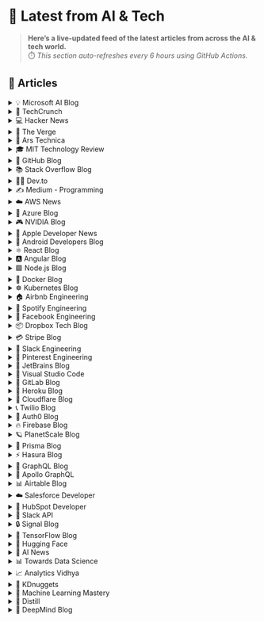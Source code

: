 # 📰 Latest from AI & Tech  

> **Here’s a live-updated feed of the latest articles from across the AI & tech world.**  
> ⏱️ *This section auto-refreshes every 6 hours using GitHub Actions.*

## 📰 Articles
<!-- BLOG-POST-LIST:START -->

<details>
<summary>💡 Microsoft AI Blog</summary>

- [A conversation with Kevin Scott: What’s next in AI](https://blogs.microsoft.com/ai/a-conversation-with-kevin-scott-whats-next-in-ai/) (2022-12-06)
- [From Hot Wheels to handling content: How brands are using Microsoft AI to be more productive and imaginative](https://blogs.microsoft.com/ai/from-hot-wheels-to-handling-content-how-brands-are-using-microsoft-ai-to-be-more-productive-and-imaginative/) (2022-10-12)
- [Microsoft open sources its ‘farm of the future’ toolkit](https://blogs.microsoft.com/ai/microsoft-open-sources-its-farm-of-the-future-toolkit/) (2022-10-06)
- [How data and AI will transform contact centres for financial services](https://cloudblogs.microsoft.com/industry-blog/en-gb/financial-services/2022/07/25/how-data-and-ai-will-transform-contact-centres-for-financial-services/) (2022-07-25)
- [AI-equipped drones study dolphins on the edge of extinction](https://news.microsoft.com/apac/features/ai-drones-dolphins-maui63/) (2022-07-21)

</details>

<details>
<summary>🚀 TechCrunch</summary>

- [Bezos predicts that millions will live in space kind of soon](https://techcrunch.com/2025/10/03/bezos-predicts-that-millions-will-live-in-space-kind-of-soon/) (2025-10-04)
- [With its latest acqui-hire, OpenAI is doubling down on personalized consumer AI ](https://techcrunch.com/2025/10/03/with-its-latest-acqui-hire-openai-is-doubling-down-on-personalized-consumer-ai/) (2025-10-03)
- [Sources: Naveen Rao’s new AI hardware startup targets $5B valuation with backing from a16z ](https://techcrunch.com/2025/10/03/sources-naveen-raos-new-ai-hardware-startup-targets-5b-valuation-with-backing-from-a16z/) (2025-10-03)
- [What to expect at OpenAI’s DevDay 2025, and how to watch it](https://techcrunch.com/2025/10/03/what-to-expect-at-openais-devday-2025-and-how-to-watch-it/) (2025-10-03)
- [Snapchat is going to charge for storage — here’s how to save your Memories for free](https://techcrunch.com/2025/10/03/snapchat-is-going-to-charge-for-storage-heres-how-to-save-your-memories-for-free/) (2025-10-03)

</details>

<details>
<summary>💻 Hacker News</summary>

- [Buchstabenmuseum Berlin closing after 20 year](https://www.buchstabenmuseum.de/en/) (2025-10-04)
- [Scientists are discovering a powerful new way to prevent cancer (Economist)](https://www.economist.com/science-and-technology/2025/09/02/scientists-are-discovering-a-powerful-new-way-to-prevent-cancer) (2025-10-04)
- [Paged Out Issue #7 [pdf]](https://pagedout.institute/download/PagedOut_007.pdf) (2025-10-04)
- [Alibaba cloud FPGA: the $200 Kintex UltraScale+](https://essenceia.github.io/projects/alibaba_cloud_fpga/) (2025-10-04)
- [Toyota runs a car-hacking event to boost security (2024)](https://toyotatimes.jp/en/spotlights/1061.html) (2025-10-04)

</details>

<details>
<summary>📱 The Verge</summary>

- [Acer&#8217;s latest Spin 514 is so close to Chromebook greatness](https://www.theverge.com/tech/791532/acer-chromebook-plus-spin-514-2in1-laptop-review) (2025-10-04)
- [Oregon’s National Guard lawsuit hinges on Trump’s Truth Social posts](https://www.theverge.com/policy/792042/trump-oregon-national-guard-tro) (2025-10-04)
- [Discord customer service data breach leaks user info and scanned photo IDs](https://www.theverge.com/news/792032/discord-customer-service-data-breach-hack) (2025-10-03)
- [Tales from the AI hiring frenzy](https://www.theverge.com/column/791572/ai-hiring-frenzy-startup-challenges) (2025-10-03)
- [Unity discloses a years-old security exploit and urges developers to update their games](https://www.theverge.com/news/791609/unity-security-exploit-developers-update-games) (2025-10-03)

</details>

<details>
<summary>🔬 Ars Technica</summary>

- [Nearly 80% of Americans want Congress to extend ACA tax credits, poll finds](https://arstechnica.com/health/2025/10/most-americans-want-aca-tax-credits-extended-even-57-of-maga-supporters/) (2025-10-03)
- [Removing these 50 objects from orbit would cut danger from space junk in half](https://arstechnica.com/space/2025/10/everyone-but-china-has-pretty-much-stopped-littering-in-low-earth-orbit/) (2025-10-03)
- [A biological 0-day? Threat-screening tools may miss AI-designed proteins.](https://arstechnica.com/science/2025/10/do-ai-designed-proteins-create-a-biosecurity-vulnerability/) (2025-10-03)
- [Google confirms Android dev verification will have free and paid tiers, no public list of devs](https://arstechnica.com/gadgets/2025/10/google-confirms-android-dev-verification-will-have-free-and-paid-tiers-no-public-list-of-devs/) (2025-10-03)
- [Ars Live: Is the AI bubble about to pop? A live chat with Ed Zitron.](https://arstechnica.com/ai/2025/10/ars-live-is-the-ai-bubble-about-to-pop-a-live-chat-with-ed-zitron/) (2025-10-03)

</details>

<details>
<summary>🎓 MIT Technology Review</summary>

- [The Download: using AI to discover “zero day” vulnerabilities, and Apple’s ICE app removal](https://www.technologyreview.com/2025/10/03/1124782/the-download-using-ai-to-discover-zero-day-vulnerabilities-and-apples-ice-app-removal/) (2025-10-03)
- [Microsoft says AI can create “zero day” threats in biology](https://www.technologyreview.com/2025/10/02/1124767/microsoft-says-ai-can-create-zero-day-threats-in-biology/) (2025-10-02)
- [The Download: RIP EV tax credits, and OpenAI’s new valuation](https://www.technologyreview.com/2025/10/02/1124684/the-download-rip-ev-tax-credits-and-openais-new-valuation/) (2025-10-02)
- [EV tax credits are dead in the US. Now what?](https://www.technologyreview.com/2025/10/02/1124603/ev-tax-credits-end-us/) (2025-10-02)
- [Turning migration into modernization](https://www.technologyreview.com/2025/10/02/1124570/turning-migration-into-modernization/) (2025-10-02)

</details>

<details>
<summary>🐙 GitHub Blog</summary>

- [Spec-driven development: Using Markdown as a programming language when building with AI](https://github.blog/ai-and-ml/generative-ai/spec-driven-development-using-markdown-as-a-programming-language-when-building-with-ai/) (2025-09-30)
- [CodeQL zero to hero part 5: Debugging queries](https://github.blog/security/vulnerability-research/codeql-zero-to-hero-part-5-debugging-queries/) (2025-09-29)
- [How GitHub protects developers from copyright enforcement overreach](https://github.blog/news-insights/policy-news-and-insights/how-github-protects-developers-from-copyright-enforcement-overreach/) (2025-09-26)
- [Kicking off Cybersecurity Awareness Month 2025: Researcher spotlights and enhanced incentives](https://github.blog/security/vulnerability-research/kicking-off-cybersecurity-awareness-month-2025-researcher-spotlights-and-enhanced-incentives/) (2025-09-26)
- [Building beyond the browser: Keeley Hammond on Electron, open source, and the future of maintainership](https://github.blog/open-source/maintainers/building-beyond-the-browser-keeley-hammond-on-electron-open-source-and-the-future-of-maintainership/) (2025-09-25)

</details>

<details>
<summary>📚 Stack Overflow Blog</summary>

- [One is not the loneliest number for API calls](https://stackoverflow.blog/2025/10/03/one-is-not-the-loneliest-number-for-api-calls/) (2025-10-03)
- [Building AI-ready teams: Why documentation and culture matter more than tools](https://stackoverflow.blog/2025/10/02/building-ai-ready-teams-why-documentation-and-culture-matter-more-than-tools/) (2025-10-02)
- [Turning investments into impact: Stack Overflow for Teams 2025.7](https://stackoverflow.blog/2025/09/30/turning-investments-into-impact-stack-overflow-for-teams-2025-7/) (2025-09-30)
- [As your AI gets smarter, so must your API](https://stackoverflow.blog/2025/09/30/as-your-ai-gets-smarter-so-must-your-api/) (2025-09-30)
- [Making your code base better will make your code coverage worse](https://stackoverflow.blog/2025/09/29/making-your-code-base-better-will-make-your-code-coverage-worse/) (2025-09-29)

</details>

<details>
<summary>👨‍💻 Dev.to</summary>

- [Trying Out Arm's Scalable Matrix Extension with Apple M4 or QEMU](https://dev.to/aratamizuki/trying-out-arms-scalable-matrix-extension-with-apple-m4-or-qemu-1cgh) (2025-10-04)
- [The Local Data Regeneration Paradigm: Ontological Shift from Data Transmission to Synchronous State Discovery](https://dev.to/smartlegionlab/the-local-data-regeneration-paradigm-ontological-shift-from-data-transmission-to-synchronous-state-21e) (2025-10-04)
- [Join Me in Building the Ultimate C++ Telegram Bot Framework!](https://dev.to/oasispioneer/join-me-in-building-the-ultimate-c-telegram-bot-framework-nkh) (2025-10-04)
- [GameSpot: Ghost of Yotei - Creative High Level Combat](https://dev.to/gg_news/gamespot-ghost-of-yotei-creative-high-level-combat-1a86) (2025-10-04)
- [IGN: What Pokemon Reveals About Peacemaker's Earth-X - IGN Daily Fix](https://dev.to/gg_news/ign-what-pokemon-reveals-about-peacemakers-earth-x-ign-daily-fix-49ig) (2025-10-04)

</details>

<details>
<summary>✍️ Medium - Programming</summary>

- [How I Simplified My Android App’s Data Layer with Room and Kotlin](https://medium.com/@iamrajeshjena/how-i-simplified-my-android-apps-data-layer-with-room-and-kotlin-395fd3d024d5?source=rss------programming-5) (2025-10-04)
- [How Spring Boot 4 Reinvents Backend Development: Key Features Explained](https://medium.com/@anshusinghal703/how-spring-boot-4-reinvents-backend-development-key-features-explained-1a928bb5784d?source=rss------programming-5) (2025-10-04)
- [Launch a Full-Stack App on the Edge — Free, Fast, and (Surprisingly) Robust](https://medium.com/@leucopsis/launch-a-full-stack-app-on-the-edge-free-fast-and-surprisingly-robust-ebe26fdb51ab?source=rss------programming-5) (2025-10-04)
- [10 Free Developer Tools That Will 10x Your Performance Instantly](https://medium.com/@premchandak_11/10-free-developer-tools-that-will-10x-your-performance-instantly-2bec4dbca0e1?source=rss------programming-5) (2025-10-04)
- [Stop Setting Yourself Up for a Bad Day](https://medium.com/@adeebrehman50/stop-setting-yourself-up-for-a-bad-day-2cebbbabddd5?source=rss------programming-5) (2025-10-04)

</details>

<details>
<summary>☁️ AWS News</summary>

- [Announcing Amazon ECS Managed Instances for containerized applications](https://aws.amazon.com/blogs/aws/announcing-amazon-ecs-managed-instances-for-containerized-applications/) (2025-09-30)
- [Announcing AWS Outposts third-party storage integration with Dell and HPE](https://aws.amazon.com/blogs/aws/announcing-aws-outposts-third-party-storage-integration-with-dell-and-hpe/) (2025-09-30)
- [Introducing Claude Sonnet 4.5 in Amazon Bedrock: Anthropic’s most intelligent model, best for coding and complex agents](https://aws.amazon.com/blogs/aws/introducing-claude-sonnet-4-5-in-amazon-bedrock-anthropics-most-intelligent-model-best-for-coding-and-complex-agents/) (2025-09-29)
- [AWS Weekly Roundup: Amazon S3, Amazon Bedrock AgentCore, AWS X-Ray and more (September 29, 2025)](https://aws.amazon.com/blogs/aws/aws-weekly-roundup-amazon-s3-amazon-bedrock-agentcore-aws-x-ray-and-more-september-29-2025/) (2025-09-29)
- [Accelerate AI agent development with the Nova Act IDE extension](https://aws.amazon.com/blogs/aws/accelerate-ai-agent-development-with-the-nova-act-ide-extension/) (2025-09-23)

</details>

<details>
<summary>🔵 Azure Blog</summary>

- [Introducing Microsoft Marketplace — Thousands of solutions. Millions of customers. One Marketplace.](https://blogs.microsoft.com/blog/2025/09/25/introducing-microsoft-marketplace-thousands-of-solutions-millions-of-customers-one-marketplace/) (2025-09-25)
- [Agent Factory: Designing the open agentic web stack](https://azure.microsoft.com/en-us/blog/agent-factory-designing-the-open-agentic-web-stack/) (2025-09-24)
- [How Azure Cobalt 100 VMs are powering real-world solutions, delivering performance and efficiency results](https://azure.microsoft.com/en-us/blog/how-azure-cobalt-100-vms-are-powering-real-world-solutions-delivering-performance-and-efficiency-results/) (2025-09-23)
- [Accelerate migration and modernization with agentic AI](https://azure.microsoft.com/en-us/blog/accelerate-migration-and-modernization-with-agentic-ai/) (2025-09-23)
- [Inside the world’s most powerful AI datacenter](https://blogs.microsoft.com/blog/2025/09/18/inside-the-worlds-most-powerful-ai-datacenter/) (2025-09-18)

</details>

<details>
<summary>🎮 NVIDIA Blog</summary>

- [GeForce NOW Brings 18 Games to the Cloud in October for a Spooky Good Time](https://blogs.nvidia.com/blog/geforce-now-thursday-oct-2025/) (2025-10-02)
- [Japan’s AI Demand Will Increase 320x by 2030, Industry Leader Says at NVIDIA AI Day Tokyo](https://blogs.nvidia.com/blog/ai-day-tokyo/) (2025-10-01)
- [How to Get Started With Large Language Models on NVIDIA RTX PCs](https://blogs.nvidia.com/blog/rtx-ai-garage-how-to-get-started-with-llms/) (2025-10-01)
- [How Quantum Computing’s Biggest Challenges Are Being Solved With Accelerated Computing](https://blogs.nvidia.com/blog/how-quantum-computings-biggest-challenges-solved-accelerated-computing/) (2025-09-30)
- [Into the Omniverse: Open-Source Physics Engine and OpenUSD Advance Robot Learning](https://blogs.nvidia.com/blog/newton-physics-engine-openusd/) (2025-09-30)

</details>

<details>
<summary>🍎 Apple Developer News</summary>

- [Upcoming Currency Change in Bulgaria](https://developer.apple.com/news/?id=rbfp3bpb) (2025-09-25)
- [Get ready with the latest beta releases](https://developer.apple.com/news/?id=4uj8znqq) (2025-09-22)
- [App Store submissions now open for the latest OS releases](https://developer.apple.com/news/?id=6lxhtioi) (2025-09-09)
- [Hello Developer: September 2025](https://developer.apple.com/news/?id=6zd7a3al) (2025-09-02)
- [Awe dropping.](https://developer.apple.com/news/?id=p9nukitr) (2025-08-26)

</details>

<details>
<summary>🤖 Android Developers Blog</summary>

- [Optimize your app battery using Android vitals wake lock metric](https://android-developers.googleblog.com/2025/09/guide-to-excessive-wake-lock-usage.html) (2025-10-02)
- [Let's talk security: Answering your top questions about Android developer verification](https://android-developers.googleblog.com/2025/09/lets-talk-security-answering-your-top.html) (2025-09-30)
- [#WeArePlay: Meet the people building vibrant communities with their apps and games](https://android-developers.googleblog.com/2025/09/weareplay-meet-the-people-building-vibrant-communities-with-their-apps-and-games.html) (2025-09-24)
- [Introducing the Google Play Games Level Up program](https://android-developers.googleblog.com/2025/09/introducing-google-play-games-level-up.html) (2025-09-23)
- [Elevating media playback : A deep dive into Media3’s PreloadManager - Part 2](https://android-developers.googleblog.com/2025/09/a-deep-dive-into-media3-preloadmanager.html) (2025-09-22)

</details>

<details>
<summary>⚛️ React Blog</summary>

- [React Labs: What We've Been Working On – June 2022](https://reactjs.org/blog/2022/06/15/react-labs-what-we-have-been-working-on-june-2022.html) (2022-06-15)
- [React v18.0](https://reactjs.org/blog/2022/03/29/react-v18.html) (2022-03-29)
- [How to Upgrade to React 18](https://reactjs.org/blog/2022/03/08/react-18-upgrade-guide.html) (2022-03-08)
- [React Conf 2021 Recap](https://reactjs.org/blog/2021/12/17/react-conf-2021-recap.html) (2021-12-17)
- [The Plan for React 18](https://reactjs.org/blog/2021/06/08/the-plan-for-react-18.html) (2021-06-08)

</details>

<details>
<summary>🅰️ Angular Blog</summary>

- [Angular support for generating apps in Google AI Studio is now available](https://blog.angular.dev/angular-support-for-generating-apps-in-google-ai-studio-is-now-available-3a3afde38f58?source=rss----447683c3d9a3---4) (2025-10-02)
- [Beyond the Horizon: How Angular is Embracing AI for Next-Gen Apps](https://blog.angular.dev/beyond-the-horizon-how-angular-is-embracing-ai-for-next-gen-apps-7a7ed706e1a3?source=rss----447683c3d9a3---4) (2025-09-16)
- [Angular Summer Update 2025](https://blog.angular.dev/angular-summer-update-2025-1987592a0b42?source=rss----447683c3d9a3---4) (2025-08-29)
- [The Angular Custom Profiling Track is now available](https://blog.angular.dev/the-angular-custom-profiling-track-is-now-available-0f9d8d36218a?source=rss----447683c3d9a3---4) (2025-07-02)
- [Announcing Angular v20](https://blog.angular.dev/announcing-angular-v20-b5c9c06cf301?source=rss----447683c3d9a3---4) (2025-05-28)

</details>

<details>
<summary>🟩 Node.js Blog</summary>

- [Node.js v24.9.0 (Current)](https://nodejs.org/en/blog/release/v24.9.0) (2025-09-25)
- [Node.js v22.20.0 (LTS)](https://nodejs.org/en/blog/release/v22.20.0) (2025-09-24)
- [Node.js v24.8.0 (Current)](https://nodejs.org/en/blog/release/v24.8.0) (2025-09-10)
- [Node.js v20.19.5 (LTS)](https://nodejs.org/en/blog/release/v20.19.5) (2025-09-03)
- [Node.js v22.19.0 (LTS)](https://nodejs.org/en/blog/release/v22.19.0) (2025-08-28)

</details>

<details>
<summary>🐳 Docker Blog</summary>

- [From Shell Scripts to Science Agents: How AI Agents Are Transforming Research Workflows](https://www.docker.com/blog/ai-science-agents-research-workflows/) (2025-10-02)
- [Fine-Tuning Local Models with Docker Offload and Unsloth](https://www.docker.com/blog/fine-tuning-models-with-offload-and-unsloth/) (2025-10-02)
- [Expanding Docker Hardened Images: Secure Helm Charts for Deployments](https://www.docker.com/blog/docker-hardened-images-helm-charts-beta/) (2025-09-29)
- [Docker MCP Toolkit: MCP Servers That Just Work](https://www.docker.com/blog/mcp-toolkit-mcp-servers-that-just-work/) (2025-09-29)
- [The Trust Paradox: When Your AI Gets Catfished](https://www.docker.com/blog/mcp-prompt-injection-trust-paradox/) (2025-09-26)

</details>

<details>
<summary>☸️ Kubernetes Blog</summary>

- [Announcing Changed Block Tracking API support (alpha)](https://kubernetes.io/blog/2025/09/25/csi-changed-block-tracking/) (2025-09-25)
- [Kubernetes v1.34: Pod Level Resources Graduated to Beta](https://kubernetes.io/blog/2025/09/22/kubernetes-v1-34-pod-level-resources/) (2025-09-22)
- [Kubernetes v1.34: Recovery From Volume Expansion Failure (GA)](https://kubernetes.io/blog/2025/09/19/kubernetes-v1-34-recover-expansion-failure/) (2025-09-19)
- [Kubernetes v1.34: DRA Consumable Capacity](https://kubernetes.io/blog/2025/09/18/kubernetes-v1-34-dra-consumable-capacity/) (2025-09-18)
- [Kubernetes v1.34: Pods Report DRA Resource Health](https://kubernetes.io/blog/2025/09/17/kubernetes-v1-34-pods-report-dra-resource-health/) (2025-09-17)

</details>

<details>
<summary>🏠 Airbnb Engineering</summary>

- [Building a Next-Generation Key-Value Store at Airbnb](https://medium.com/airbnb-engineering/building-a-next-generation-key-value-store-at-airbnb-0de8465ba354?source=rss----53c7c27702d5---4) (2025-09-24)
- [Viaduct, Five Years On: Modernizing the Data-Oriented Service Mesh](https://medium.com/airbnb-engineering/viaduct-five-years-on-modernizing-the-data-oriented-service-mesh-e66397c9e9a9?source=rss----53c7c27702d5---4) (2025-09-17)
- [Taming Service-Oriented Architecture Using A Data-Oriented Service Mesh](https://medium.com/airbnb-engineering/taming-service-oriented-architecture-using-a-data-oriented-service-mesh-da771a841344?source=rss----53c7c27702d5---4) (2025-09-16)
- [Migrating Airbnb’s JVM Monorepo to Bazel](https://medium.com/airbnb-engineering/migrating-airbnbs-jvm-monorepo-to-bazel-33f90eda51ec?source=rss----53c7c27702d5---4) (2025-08-13)
- [Seamless Istio Upgrades at Scale](https://medium.com/airbnb-engineering/seamless-istio-upgrades-at-scale-bcb0e49c5cf8?source=rss----53c7c27702d5---4) (2025-08-07)

</details>

<details>
<summary>🎵 Spotify Engineering</summary>

- [Beyond Winning: Spotify’s Experiments with Learning Framework](https://engineering.atspotify.com/2025/9/spotifys-experiments-with-learning-framework/) (2025-09-23)
- [Incident Report: Spotify Outage on April 16, 2025](https://engineering.atspotify.com/2025/5/incident-report-spotify-outage-on-april-16-2025/) (2025-05-09)
- [Celebrating Five Years of Backstage: From Open Source Project to Enterprise Business](https://engineering.atspotify.com/2025/4/celebrating-five-years-of-backstage/) (2025-04-23)
- [A Behind-the-Scenes Look at How We Release the Spotify App (Part 1)](https://engineering.atspotify.com/2025/4/how-we-release-the-spotify-app-part-1/) (2025-04-17)
- [An Insider’s Tips for Taking the Certified Backstage Associate (CBA) Exam](https://engineering.atspotify.com/2025/3/certified-backstage-associate-exam-tips/) (2025-03-25)

</details>

<details>
<summary>👥 Facebook Engineering</summary>

- [Accelerating our Android apps with Baseline Profiles](https://engineering.fb.com/2025/10/01/android/accelerating-our-android-apps-with-baseline-profiles/) (2025-10-01)
- [LLMs Are the Key to Mutation Testing and Better Compliance](https://engineering.fb.com/2025/09/30/security/llms-are-the-key-to-mutation-testing-and-better-compliance/) (2025-09-30)
- [Meta 3D AssetGen: Generating 3D Worlds With AI](https://engineering.fb.com/2025/09/29/virtual-reality/assetgen-generating-3d-worlds-with-ai/) (2025-09-29)
- [Meta’s Infrastructure Evolution and the Advent of AI](https://engineering.fb.com/2025/09/29/data-infrastructure/metas-infrastructure-evolution-and-the-advent-of-ai/) (2025-09-29)
- [Networking at the Heart of AI — @Scale: Networking 2025 Recap](https://engineering.fb.com/2025/09/26/networking-traffic/networking-at-the-heart-of-ai-scale-networking-2025-recap/) (2025-09-26)

</details>

<details>
<summary>📦 Dropbox Tech Blog</summary>

- [A practical blueprint for evaluating conversational AI at scale](https://dropbox.tech/machine-learning/practical-blueprint-evaluating-conversational-ai-at-scale-dash) (2025-10-02)
- [Hack Week 2025: How these engineers liquid-cooled a GPU server](https://dropbox.tech/culture/hack-week-2025-liquid-cooling-gpu-server) (2025-08-27)
- [Driving AI adoption at Dropbox: a conversation with CTO Ali Dasdan](https://dropbox.tech/culture/ai-adoption-productivity-dropbox-cto-ali-dasdan) (2025-08-19)
- [Making file encryption fast and secure for teams with advanced key management](https://dropbox.tech/security/file-encryption-teams-advanced-key-management) (2025-07-10)
- [Seventh-generation server hardware at Dropbox: our most efficient and capable architecture yet](https://dropbox.tech/infrastructure/seventh-generation-server-hardware) (2025-07-02)

</details>

<details>
<summary>💳 Stripe Blog</summary>

- [Introducing Open Issuance from Bridge: A new platform to launch your own stablecoin](https://stripe.com/blog/introducing-open-issuance-from-bridge) (2025-09-30)
- [All our product updates from Stripe Tour New York](https://stripe.com/blog/all-our-product-updates-from-stripe-tour-new-york) (2025-09-30)
- [Developing an open standard for agentic commerce](https://stripe.com/blog/developing-an-open-standard-for-agentic-commerce) (2025-09-29)
- [High-growth companies stand out with flexible pricing](https://stripe.com/blog/high-growth-companies-stand-out-with-flexible-pricing) (2025-09-24)
- [How we built it: Real-time analytics for Stripe Billing](https://stripe.com/blog/how-we-built-it-real-time-analytics-for-stripe-billing) (2025-09-16)

</details>

<details>
<summary>💬 Slack Engineering</summary>

- [Building Slack’s Anomaly Event Response](https://slack.engineering/building-slacks-anomaly-event-response/) (2025-09-04)
- [Optimizing Our E2E Pipeline](https://slack.engineering/speedup-e2e-testing/) (2025-04-14)
- [How we built enterprise search to be secure and private](https://slack.engineering/how-we-built-enterprise-search-to-be-secure-and-private/) (2025-03-07)
- [Automated Accessibility Testing at Slack](https://slack.engineering/automated-accessibility-testing-at-slack/) (2025-01-07)
- [Migration Automation: Easing the Jenkins → GHA shift with help from AI](https://slack.engineering/migration-automation-easing-the-jenkins-%e2%86%92-gha-shift-with-help-from-ai/) (2024-12-16)

</details>

<details>
<summary>📌 Pinterest Engineering</summary>

- [Next Gen Data Processing at Massive Scale At Pinterest With Moka (Part 2 of 2)](https://medium.com/pinterest-engineering/next-gen-data-processing-at-massive-scale-at-pinterest-with-moka-part-2-of-2-d0210ded34e0?source=rss-ef81ef829bcb------2) (2025-09-10)
- [Developer Experience at Pinterest: The Journey to PinConsole](https://medium.com/pinterest-engineering/developer-experience-at-pinterest-the-journey-to-pinconsole-b34ac9e3bdd9?source=rss-ef81ef829bcb------2) (2025-08-22)
- [Debugging the One-in-a-Million Failure: Migrating Pinterest’s Search Infrastructure to Kubernetes](https://medium.com/pinterest-engineering/debugging-the-one-in-a-million-failure-migrating-pinterests-search-infrastructure-to-kubernetes-bef9af9dabf4?source=rss-ef81ef829bcb------2) (2025-07-16)
- [Next Gen Data Processing at Massive Scale At Pinterest With Moka (Part 1 of 2)](https://medium.com/pinterest-engineering/next-gen-data-processing-at-massive-scale-at-pinterest-with-moka-part-1-of-2-39a36d5e82c4?source=rss-ef81ef829bcb------2) (2025-07-11)
- [Scaling Pinterest ML Infrastructure with Ray: From Training to End-to-End ML Pipelines](https://medium.com/pinterest-engineering/scaling-pinterest-ml-infrastructure-with-ray-from-training-to-end-to-end-ml-pipelines-4038b9e837a0?source=rss-ef81ef829bcb------2) (2025-06-24)

</details>

<details>
<summary>💎 JetBrains Blog</summary>

- [Amper Update, October 2025 – Compose Hot Reload and UX Improvements](https://blog.jetbrains.com/amper/2025/10/amper-update-october-2025/) (2025-10-03)
- [IntelliJ IDEA 2025.2.3 Is Out!](https://blog.jetbrains.com/idea/2025/10/intellij-idea-2025-2-3/) (2025-10-02)
- [Koog × A2A: Building Connected AI Agents in Kotlin](https://blog.jetbrains.com/ai/2025/10/koog-a2a-building-connected-ai-agents-in-kotlin/) (2025-10-02)
- [ReSharper and Visual Studio 2026: Day-One Compatibility, Migration Steps, and Performance Gains](https://blog.jetbrains.com/dotnet/2025/10/02/resharper-and-visual-studio-2026/) (2025-10-02)
- [Moving PHP open source forward](https://blog.jetbrains.com/phpstorm/2025/10/moving-php-open-source-forward/) (2025-10-02)

</details>

<details>
<summary>📝 Visual Studio Code</summary>

- [Introducing auto model selection (preview)](https://code.visualstudio.com/blogs/2025/09/15/autoModelSelection) (2025-09-15)
- [August 2025 (version 1.104)](https://code.visualstudio.com/updates/v1_104) (2025-09-11)
- [VS Code Dev Days – Join an event near you to learn about AI-assisted development](https://code.visualstudio.com/blogs/2025/08/27/vscode-dev-days) (2025-08-26)
- [July 2025 (version 1.103)](https://code.visualstudio.com/updates/v1_103) (2025-08-07)
- [Command GitHub's Coding Agent from VS Code](https://code.visualstudio.com/blogs/2025/07/17/copilot-coding-agent) (2025-07-17)

</details>

<details>
<summary>🦊 GitLab Blog</summary>

- [How GitLab transforms embedded systems testing cycles](https://about.gitlab.com/blog/how-gitlab-transforms-embedded-systems-testing-cycles/) (2025-10-02)
- [Greater AI choice in GitLab Duo: Claude Sonnet 4.5 arrives](https://about.gitlab.com/blog/greater-ai-choice-in-gitlab-duo-claude-sonnet-4-5-arrives/) (2025-09-29)
- [Agentic AI guides and resources](https://about.gitlab.com/blog/agentic-ai-guides-and-resources/) (2025-09-26)
- [GitLab Duo Agent Platform adds support for Model Context Protocol](https://about.gitlab.com/blog/duo-agent-platform-with-mcp/) (2025-09-26)
- [GitLab named a Leader in the 2025 Gartner Magic Quadrant for DevOps Platforms](https://about.gitlab.com/blog/gitlab-named-a-leader-in-the-2025-gartner-magic-quadrant-for-devops-platforms/) (2025-09-25)

</details>

<details>
<summary>💜 Heroku Blog</summary>

- [Heroku AI Studio is Your Workspace for Smarter, Faster AI Apps](https://www.heroku.com/blog/heroku-ai-studio-workspace-for-smarter-faster-ai-apps/) (2025-09-17)
- [Securing Salesforce Integrations with Heroku AppLink](https://www.heroku.com/blog/securing-salesforce-integrations-with-heroku-applink/) (2025-09-10)
- [Triage and Fix with Confidence: heroku run and OTel on Heroku Fir](https://www.heroku.com/blog/heroku-run-and-otel-on-heroku-fir/) (2025-09-08)
- [Corrective Action Update for the Heroku June 10th Outage](https://www.heroku.com/blog/corrective-action-update-june-10-outage/) (2025-09-05)
- [Discover How Heroku’s AI PaaS Delivers Real-World Results at Dreamforce](https://www.heroku.com/blog/heroku-ai-paas-dreamforce-2025/) (2025-09-04)

</details>

<details>
<summary>🔶 Cloudflare Blog</summary>

- [Payload on Workers: a full-fledged CMS, running entirely on Cloudflare’s stack](https://blog.cloudflare.com/payload-cms-workers/) (2025-09-30)
- [Nationwide Internet shutdown in Afghanistan extends localized disruptions](https://blog.cloudflare.com/nationwide-internet-shutdown-in-afghanistan/) (2025-09-30)
- [15 years of helping build a better Internet: a look back at Birthday Week 2025](https://blog.cloudflare.com/birthday-week-2025-wrap-up/) (2025-09-29)
- [Cloudflare just got faster and more secure, powered by Rust](https://blog.cloudflare.com/20-percent-internet-upgrade/) (2025-09-26)
- [Introducing Observatory and Smart Shield — see how the world sees your website, and make it faster in one click](https://blog.cloudflare.com/introducing-observatory-and-smart-shield/) (2025-09-26)

</details>

<details>
<summary>📞 Twilio Blog</summary>

- [
Book Appointments With Laravel, Twilio and SendGrid
](
https://www.twilio.com/en-us/blog/developers/tutorials/book-appointments-with-laravel-twilio-sendgrid
) (2025-10-01)
- [
How to Validate Twilio Event Streams Webhooks in Go
](
https://www.twilio.com/en-us/blog/developers/tutorials/how-to-validate-twilio-event-streams-webhooks-in-go
) (2025-10-01)
- [
Gmail to Retire Domain & IP Reputation in Postmaster Tools
](
https://www.twilio.com/en-us/blog/insights/gmail-postmaster-tools-changes
) (2025-10-01)
- [
Build a Secure Signup API in .NET that Filters Emails and Verifies with Twilio SendGrid
](
https://www.twilio.com/en-us/blog/developers/community/build-a-secure-signup-api-in-dot-net-filters-emails-verifies-twilio-sendgrid
) (2025-10-01)
- [
The RCS holiday messaging playbook: Turn texts into branded experiences
](
https://www.twilio.com/en-us/blog/insights/best-practices/rcs-messaging-holiday-playbook
) (2025-10-01)

</details>

<details>
<summary>🔐 Auth0 Blog</summary>

- [Identity That Helps You Sell: Introducing Auth0 for B2B Enhancements](https://auth0.com/blog/identity-that-helps-you-sell-introducing-auth0-for-b2b-enhancements/) (2025-10-02)
- [Secure a .NET RAG System with Auth0 FGA](https://auth0.com/blog/secure-dotnet-rag-system-with-auth0-fga/) (2025-10-01)
- [From Building to Scaling: How to Choose the Right Auth0 Plan](https://auth0.com/blog/from-building-to-scaling-how-to-choose-the-right-auth0-plan/) (2025-09-26)
- [Announcing Auth0 for AI Agents: Powering the Future of AI, Securely](https://auth0.com/blog/announcing-auth0-for-ai-agents-powering-the-future-of-ai-securely/) (2025-09-25)
- [Detecting Signup Fraud: 3 Ways to Use Auth0 Logs to Protect Your Business](https://auth0.com/blog/detecting-signup-fraud-3-ways-to-use-auth0-logs-to-protect-your-business/) (2025-09-24)

</details>

<details>
<summary>🔥 Firebase Blog</summary>

- [#FirebaserFriday: Frank van Puffelen](http://firebase.googleblog.com/2022/02/meet-firebaser-Puf.html) (2022-03-18)
- [How Firebase Performance Monitoring optimized app startup time](http://firebase.googleblog.com/2022/03/how-Firebase-Performance-Monitoring-optimized-app-startup-time.html) (2022-03-09)
- [Using Machine Learning to optimize mobile game experiences](http://firebase.googleblog.com/2022/02/custom-ondevice-machine-learning.html) (2022-02-15)
- [Accept Payments with Cloud Firestore and Google Pay](http://firebase.googleblog.com/2022/02/accept-payments-with-Cloud-Firestore-and-Google-Pay.html) (2022-02-11)
- [Everything you need to know about Remote Config’s latest personalization feature](http://firebase.googleblog.com/2022/01/remote-config-personalization-overview.html) (2022-01-26)

</details>

<details>
<summary>🪐 PlanetScale Blog</summary>

- [Larger than RAM Vector Indexes for Relational Databases](https://planetscale.com/blog/larger-than-ram-vector-indexes-for-relational-databases) (2025-10-01)
- [Partnering with Cloudflare to bring you the fastest globally distributed applications](https://planetscale.com/blog/partnering-with-cloudflare-fastest-applications) (2025-09-24)
- [Processes and Threads](https://planetscale.com/blog/processes-and-threads) (2025-09-24)
- [PlanetScale for Postgres is now GA](https://planetscale.com/blog/planetscale-for-postgres-is-generally-available) (2025-09-22)
- [Postgres High Availability with CDC](https://planetscale.com/blog/postgres-ha-with-cdc) (2025-09-12)

</details>

<details>
<summary>🔷 Prisma Blog</summary>

- [Key takeaways from the Discover Data DX virtual event](https://www.prisma.io/blog/datadx-event-recap-z5Pcp6HzBz5m) (2023-12-13)
- [Prisma Accelerate now in General Availability](https://www.prisma.io/blog/accelerate-ga-release-I9cQM6bSf2g6) (2023-10-26)
- [Support for Serverless Database Drivers in Prisma ORM Is Now in Preview](https://www.prisma.io/blog/serverless-database-drivers-KML1ehXORxZV) (2023-10-06)
- [Launching the Data DX Manifesto: Shaping a new paradigm in data-driven development](https://www.prisma.io/blog/datadx-manifesto-ikgyqj170k8h) (2023-10-05)
- [SQLite on the Edge: Prisma Support for Turso is in Early Access](https://www.prisma.io/blog/prisma-turso-ea-support-rXGd_Tmy3UXX) (2023-09-28)

</details>

<details>
<summary>⚡ Hasura Blog</summary>

- [Data access layer: Unlocking the full potential of financial data](https://hasura.io/blog/data-access-layer-unlocking-the-full-potential-of-financial-data/) (2025-03-24)
- [Time-traveling through your data architecture: Using data agents to understand change](https://hasura.io/blog/time-traveling-through-your-data-architecture-using-data-agents-to-understand-change/) (2025-03-19)
- [Data products, data contracts: A new model for data management in financial services](https://hasura.io/blog/data-products-data-contracts-a-new-model-for-data-management-in-financial-services/) (2025-03-18)
- [How PromptQL achieves 100% accuracy for AI on enterprise data](https://hasura.io/blog/how-promptql-achieves-100-accuracy-for-ai-on-enterprise-data/) (2025-03-11)
- [Hasura: Powerful access control on MongoDB data](https://hasura.io/blog/hasura-powerful-access-control-on-mongodb-data/) (2025-03-05)

</details>

<details>
<summary>🔗 GraphQL Blog</summary>

- [Introducing the New GraphQL.org: A Decade of Evolution, Redesigned](https://graphql.org/blog/2025-09-08-announcing-graphqldotorg) (2025-09-08)
- [Announcing the September 2025 Edition of the GraphQL Specification](https://graphql.org/blog/2025-09-08-september-edition) (2025-09-08)
- [GraphQL: Supercharging AI](https://graphql.org/blog/2025-07-03-graphql-supercharging-ai) (2025-07-03)
- [📣 May 2025 GraphQL Foundation Board Meeting Recap](https://graphql.org/blog/2025-06-27-governing-board-recap) (2025-06-27)
- [GraphQL.js Docs Updates, April - May 2025](https://graphql.org/blog/2025-06-26-docs-updates) (2025-06-26)

</details>

<details>
<summary>🚀 Apollo GraphQL</summary>

- [10 Years of GraphQL Celebrated at GraphQLConf 2025](https://www.apollographql.com/blog/10-years-of-graphql-celebrated-at-graphqlconf-2025) (2025-10-02)
- [Smart Schema Discovery: How Apollo MCP Server Maximizes AI Context Efficiency](https://www.apollographql.com/blog/smart-schema-discovery-how-apollo-mcp-server-maximizes-ai-context-efficiency) (2025-09-17)
- [Apollo Client 4.0: A Leaner and Cleaner GraphQL Client with No Compromises](https://www.apollographql.com/blog/announcing-apollo-client-4-0) (2025-09-03)
- [How Indeed’s Bold Bet on Parallel API Platforms Paid Off](https://www.apollographql.com/blog/how-indeeds-bold-bet-on-parallel-api-platforms-paid-off) (2025-09-02)
- [MCP Server Builder Drop: July Highlights from San Francisco and New York](https://www.apollographql.com/blog/mcp-server-builder-drop-july-highlights-from-san-francisco-and-new-york) (2025-08-12)

</details>

<details>
<summary>📊 Airtable Blog</summary>

- [Applications closing for the Airtable AI Incubator](https://blog.airtable.com/applications-closing-for-the-airtable-ai-incubator/) (2025-09-29)
- [Automate 5X more work at the same cost with Airtable AI](https://blog.airtable.com/airtable-ai-price-change/) (2025-05-14)
- [Airtable is now available in AWS Marketplace](https://blog.airtable.com/airtable-available-in-aws-marketplace/) (2024-11-12)
- [It’s time to change the way we build digital products. Introducing, ProductCentral.](https://blog.airtable.com/change-way-build-digital-products/) (2024-10-15)
- [New capabilities to unlock agility at scale](https://blog.airtable.com/launching-new-capabilities-for-the-enterprise/) (2024-09-26)

</details>

<details>
<summary>☁️ Salesforce Developer</summary>

- [Test Your Agentforce Agents with Custom Evaluation Criteria](https://developer.salesforce.com/blogs/2025/10/test-your-agentforce-agents-with-custom-evaluation-criteria.html) (2025-10-02)
- [Unleash Your Innovation with Agentforce Vibes: Vibe Coding for the Enterprise](https://developer.salesforce.com/blogs/2025/10/unleash-your-innovation-with-agentforce-vibes-vibe-coding-for-the-enterprise.html) (2025-10-01)
- [Monitor Performance with the New Test Health Report in Scale Test](https://developer.salesforce.com/blogs/2025/09/monitor-performance-with-the-new-test-health-report-in-scale-test.html) (2025-09-30)
- [Inside ApexGuru: Agentic Code Fixing](https://developer.salesforce.com/blogs/2025/09/inside-apexguru-agentic-code-fixing.html) (2025-09-25)
- [Connect Data Cloud to Snowflake Using Salesforce IDP](https://developer.salesforce.com/blogs/2025/09/connect-data-cloud-to-snowflake-using-salesforce-idp.html) (2025-09-24)

</details>

<details>
<summary>🧡 HubSpot Developer</summary>

- [Navigating Serverless Functions on HubSpot’s New Developer Platform](https://developers.hubspot.com/blog/navigating-serverless-functions-on-hubspots-new-developer-platform) (2025-10-02)
- [Building Omnichannel Customer Connections at HubSpot: A Look Under the Hood](https://developers.hubspot.com/blog/building-omnichannel-customer-connections-at-hubspot) (2025-09-25)
- [From Legacy Apps to Platform Speed: Building with the New Developer Platform](https://developers.hubspot.com/blog/from-legacy-apps-to-platform-speed-building-with-developer-platform) (2025-09-23)
- [Navigating the Reimagined Marketplace for App Developers](https://developers.hubspot.com/blog/reimagined-marketplace-for-app-developers) (2025-09-03)
- [Fall Spotlight 2025: A Look at Tools for Developers](https://developers.hubspot.com/blog/a-look-at-tools-for-developers) (2025-09-02)

</details>

<details>
<summary>💬 Slack API</summary>

- [A Complete Guide to AI Summarization: Benefits, Use Cases, and Tools](https://slack.com/blog/productivity/ai-summarization-a-guide-to-conquering-information-overload) (2025-10-01)
- [Document Workflows Like a Pro: Tips, Tools, and Real-World Examples](https://slack.com/blog/productivity/workflow-documentation-what-it-is-how-to-create-it-and-why-it-matters) (2025-10-01)
- [Work Order Management: Essential Steps and Strategies](https://slack.com/blog/productivity/work-order-management-essential-steps-and-strategies) (2025-09-29)
- [Enterprise Process Automation: the Key to Faster, Smarter Workflows](https://slack.com/blog/productivity/an-introductory-guide-to-enterprise-automation) (2025-09-29)
- [RACI Model Explained: Definition, Benefits, and How to Use It](https://slack.com/blog/productivity/raci-model-explained-definition-benefits-and-how-to-use-it) (2025-09-26)

</details>

<details>
<summary>🔒 Signal Blog</summary>

- [Signal Protocol and Post-Quantum Ratchets](https://signal.org/blog/spqr/) (2025-10-02)
- [Introducing Signal Secure Backups](https://signal.org/blog/introducing-secure-backups/) (2025-09-08)
- [By Default, Signal Doesn't Recall](https://signal.org/blog/signal-doesnt-recall/) (2025-05-21)
- [A Synchronized Start for Linked Devices](https://signal.org/blog/a-synchronized-start-for-linked-devices/) (2025-01-27)
- [Improving Private Signal Calls: Call Links & More](https://signal.org/blog/call-links/) (2024-11-11)

</details>

<details>
<summary>🧠 TensorFlow Blog</summary>

- [What's new in TensorFlow 2.20](https://blog.tensorflow.org/2025/08/whats-new-in-tensorflow-2-20.html) (2025-08-19)
- [What's new in TensorFlow 2.19](https://blog.tensorflow.org/2025/03/whats-new-in-tensorflow-2-19.html) (2025-03-13)
- [Introducing Wake Vision: A High-Quality, Large-Scale Dataset for TinyML Computer Vision Applications](https://blog.tensorflow.org/2024/12/introducing-wake-vision-new-dataset-for-person-detection-in-tinyml.html) (2024-12-05)
- [MLSysBook.AI: Principles and Practices of Machine Learning Systems Engineering](https://blog.tensorflow.org/2024/11/mlsysbookai-principles-and-practices-of-machine-learning-systems-engineering.html) (2024-11-19)
- [What's new in TensorFlow 2.18](https://blog.tensorflow.org/2024/10/whats-new-in-tensorflow-218.html) (2024-10-28)

</details>

<details>
<summary>🤗 Hugging Face</summary>

- [SOTA OCR on-device with Core ML and dots.ocr](https://huggingface.co/blog/dots-ocr-ne) (2025-10-02)
- [Introducing RTEB: A New Standard for Retrieval Evaluation](https://huggingface.co/blog/rteb) (2025-10-01)
- [Accelerating Qwen3-8B Agent on Intel® Core™ Ultra with Depth-Pruned Draft Models](https://huggingface.co/blog/intel-qwen3-agent) (2025-09-29)
- [VibeGame: Exploring Vibe Coding Games](https://huggingface.co/blog/vibegame) (2025-09-29)
- [Swift Transformers Reaches 1.0 — and Looks to the Future](https://huggingface.co/blog/swift-transformers) (2025-09-26)

</details>

<details>
<summary>🤖 AI News</summary>

- [China Mobile Shanghai launches industry-first 5G-A network monetisation strategy with Huawei](https://www.artificialintelligence-news.com/news/5g-a-shanghai-huawei-network-monetization-football/) (2025-10-03)
- [AI causes reduction in users’ brain activity – MIT](https://www.artificialintelligence-news.com/news/ai-causes-reduction-in-users-brain-activity-mit/) (2025-10-01)
- [The 5 best AI AppSec tools in 2025](https://www.artificialintelligence-news.com/news/the-5-best-ai-appsec-tools-in-2025/) (2025-10-01)
- [Why AI phishing detection will define cybersecurity in 2026](https://www.artificialintelligence-news.com/news/why-ai-phishing-detection-will-define-cybersecurity-in-2026/) (2025-10-01)
- [Google: EU’s AI adoption lags China amid regulatory hurdles](https://www.artificialintelligence-news.com/news/google-eu-ai-adoption-lags-china-amid-regulatory-hurdles/) (2025-10-01)

</details>

<details>
<summary>📊 Towards Data Science</summary>

- [Build a Data Dashboard Using HTML, CSS, and JavaScript](https://towardsdatascience.com/build-a-data-dashboard-using-html-css-javascript/) (2025-10-03)
- [MobileNetV2 Paper Walkthrough: The Smarter Tiny Giant](https://towardsdatascience.com/mobilenetv2-paper-walkthrough-the-smarter-tiny-giant/) (2025-10-03)
- [Prediction vs. Search Models: What Data Scientists Are Missing](https://towardsdatascience.com/the-economics-of-two-sided-platforms/) (2025-10-02)
- [AI Engineering and Evals as New Layers of Software Work](https://towardsdatascience.com/ai-engineering-and-evals-as-new-layers-of-software-work/) (2025-10-02)
- [What Makes a Language Look Like Itself?](https://towardsdatascience.com/what-makes-a-language-look-like-itself/) (2025-10-02)

</details>

<details>
<summary>📈 Analytics Vidhya</summary>

- [Build a Text-to-SQL System: A Guide to Replicating Pinterest’s Approach](https://www.analyticsvidhya.com/blog/2025/10/build-a-text-to-sql-system/) (2025-10-04)
- [Optimizing Retail Demand Forecasting with Advanced Time-Series Feature Engineering in SQL and Python](https://www.analyticsvidhya.com/blog/2025/10/retail-demand-forecasting/) (2025-10-04)
- [Data-Driven Hiring: Leveraging Workday with Analytics Platforms](https://www.analyticsvidhya.com/blog/2025/10/data-driven-hiring/) (2025-10-03)
- [A2A vs MCP vs AP2: Different Between AI Communication Protocols](https://www.analyticsvidhya.com/blog/2025/10/a2a-vs-mcp-vs-ap2/) (2025-10-03)
- [OpenAI’s GDPval Isn’t Just a Test, It’s a Tool for Navigation](https://www.analyticsvidhya.com/blog/2025/10/openai-gdpval/) (2025-10-02)

</details>

<details>
<summary>💎 KDnuggets</summary>

- [Is ChatGPT Study Mode a Hidden Gem or a Gimmick?](https://www.kdnuggets.com/is-chatgpt-study-mode-a-hidden-gem-or-a-gimmick) (2025-10-03)
- [5 Fun AI Agent Projects for Absolute Beginners](https://www.kdnuggets.com/5-fun-ai-agent-projects-for-absolute-beginners) (2025-10-03)
- [A Gentle Introduction to MCP Servers and Clients](https://www.kdnuggets.com/a-gentle-introduction-to-mcp-servers-and-clients) (2025-10-02)
- [We Used 3 Feature Selection Techniques: This One Worked Best](https://www.kdnuggets.com/we-used-3-feature-selection-techniques-this-one-worked-best) (2025-10-02)
- [Debunking 5 Myths About Cloud Computing for Small Business (Sponsored)](https://www.kdnuggets.com/ingram-micro-debunking-5-myths-about-cloud-computing-for-small-business#new_tab) (2025-10-01)

</details>

<details>
<summary>🎯 Machine Learning Mastery</summary>

- [Algorithm Showdown: Logistic Regression vs. Random Forest vs. XGBoost on Imbalanced Data](https://machinelearningmastery.com/algorithm-showdown-logistic-regression-vs-random-forest-vs-xgboost-on-imbalanced-data/) (2025-10-03)
- [MinMax vs Standard vs Robust Scaler: Which One Wins for Skewed Data?](https://machinelearningmastery.com/minmax-vs-standard-vs-robust-scaler-which-one-wins-for-skewed-data/) (2025-10-01)
- [The Model Selection Showdown: 6 Considerations for Choosing the Best Model](https://machinelearningmastery.com/the-model-selection-showdown-6-considerations-for-choosing-the-best-model/) (2025-09-30)
- [7 Python Decorator Tricks to Write Cleaner Code](https://machinelearningmastery.com/7-python-decorator-tricks-to-write-cleaner-code/) (2025-09-29)
- [Why and When to Use Sentence Embeddings Over Word Embeddings](https://machinelearningmastery.com/why-and-when-to-use-sentence-embeddings-over-word-embeddings/) (2025-09-26)

</details>

<details>
<summary>🔬 Distill</summary>

- [Understanding Convolutions on Graphs](https://distill.pub/2021/understanding-gnns) (2021-09-02)
- [A Gentle Introduction to Graph Neural Networks](https://distill.pub/2021/gnn-intro) (2021-09-02)
- [Distill Hiatus](https://distill.pub/2021/distill-hiatus) (2021-07-02)
- [Adversarial Reprogramming of Neural Cellular Automata](https://distill.pub/selforg/2021/adversarial) (2021-05-06)
- [Weight Banding](https://distill.pub/2020/circuits/weight-banding) (2021-04-08)

</details>

<details>
<summary>🧠 DeepMind Blog</summary>

- [Gemini Robotics 1.5 brings AI agents into the physical world](https://deepmind.google/discover/blog/gemini-robotics-15-brings-ai-agents-into-the-physical-world/) (2025-09-25)
- [Strengthening our Frontier Safety Framework](https://deepmind.google/discover/blog/strengthening-our-frontier-safety-framework/) (2025-09-22)
- [Discovering new solutions to century-old problems in fluid dynamics](https://deepmind.google/discover/blog/discovering-new-solutions-to-century-old-problems-in-fluid-dynamics/) (2025-09-18)
- [Gemini achieves gold-level performance at the International Collegiate Programming Contest World Finals](https://deepmind.google/discover/blog/gemini-achieves-gold-level-performance-at-the-international-collegiate-programming-contest-world-finals/) (2025-09-17)
- [VaultGemma: The world's most capable differentially private LLM](https://deepmind.google/discover/blog/vaultgemma-the-worlds-most-capable-differentially-private-llm/) (2025-09-12)

</details>
<!-- BLOG-POST-LIST:END -->
